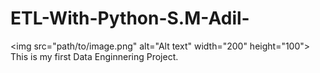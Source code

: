 # ETL-With-Python-S.M-Adil-
&lt;img src="path/to/image.png" alt="Alt text" width="200" height="100"> This is my first Data Enginnering Project.
